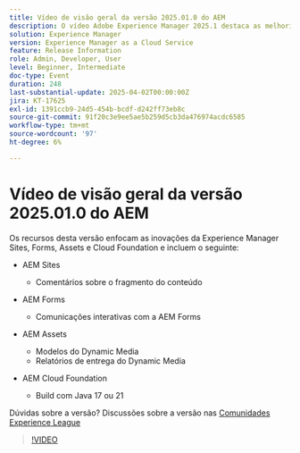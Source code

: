 ```yaml
---
title: Vídeo de visão geral da versão 2025.01.0 do AEM
description: O vídeo Adobe Experience Manager 2025.1 destaca as melhorias nos fragmentos de conteúdo, formulários e ativos, incluindo mídia dinâmica, ferramentas de colaboração e suporte ao Java 21.
solution: Experience Manager
version: Experience Manager as a Cloud Service
feature: Release Information
role: Admin, Developer, User
level: Beginner, Intermediate
doc-type: Event
duration: 248
last-substantial-update: 2025-04-02T00:00:00Z
jira: KT-17625
exl-id: 1391ccb9-24d5-454b-bcdf-d242ff73eb8c
source-git-commit: 91f20c3e9ee5ae5b259d5cb3da476974acdc6585
workflow-type: tm+mt
source-wordcount: '97'
ht-degree: 6%

---
```


# Vídeo de visão geral da versão 2025.01.0 do AEM

Os recursos desta versão enfocam as inovações da Experience Manager Sites, Forms, Assets e Cloud Foundation e incluem o seguinte:

* AEM Sites
   * Comentários sobre o fragmento do conteúdo

* AEM Forms
   * Comunicações interativas com a AEM Forms

* AEM Assets
   * Modelos do Dynamic Media
   * Relatórios de entrega do Dynamic Media

* AEM Cloud Foundation
   * Build com Java 17 ou 21

Dúvidas sobre a versão?  Discussões sobre a versão nas [Comunidades Experience League](https://adobe.ly/4l2AibQ)

>[!VIDEO](https://video.tv.adobe.com/v/3456072/?learn=on&enablevpops)
